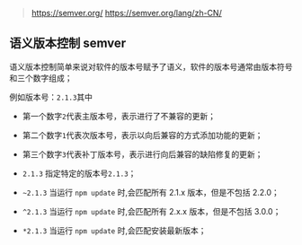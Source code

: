 > https://semver.org/
> https://semver.org/lang/zh-CN/

## 语义版本控制 semver

语义版本控制简单来说对软件的版本号赋予了语义，软件的版本号通常由版本符号和三个数字组成；

例如版本号：`2.1.3`其中

- 第一个数字`2`代表主版本号，表示进行了不兼容的更新；
    
- 第二个数字`1`代表次版本号，表示以向后兼容的方式添加功能的更新；
    
- 第三个数字`3`代表补丁版本号，表示进行向后兼容的缺陷修复的更新；
    
- `2.1.3` 指定特定的版本号`2.1.3`；
    
- `~2.1.3` 当运行 `npm update` 时,会匹配所有 2.1.x 版本，但是不包括 2.2.0；
    
- `^2.1.3` 当运行 `npm update` 时,会匹配所有 2.x.x 版本，但是不包括 3.0.0；
    
- `*2.1.3` 当运行 `npm update` 时,会匹配安装最新版本；


  